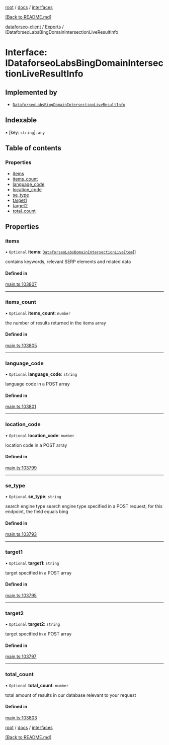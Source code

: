 [root](./../../ "root") / [docs](./../ "docs") / [interfaces](./ "interfaces")

[[Back to README.md]](./../../README.md "[Back to README.md]")

[dataforseo-client](../README.md) / [Exports](../modules.md) / IDataforseoLabsBingDomainIntersectionLiveResultInfo

# Interface: IDataforseoLabsBingDomainIntersectionLiveResultInfo

## Implemented by

- [`DataforseoLabsBingDomainIntersectionLiveResultInfo`](../classes/DataforseoLabsBingDomainIntersectionLiveResultInfo.md)

## Indexable

▪ [key: `string`]: `any`

## Table of contents

### Properties

- [items](IDataforseoLabsBingDomainIntersectionLiveResultInfo.md#items)
- [items\_count](IDataforseoLabsBingDomainIntersectionLiveResultInfo.md#items_count)
- [language\_code](IDataforseoLabsBingDomainIntersectionLiveResultInfo.md#language_code)
- [location\_code](IDataforseoLabsBingDomainIntersectionLiveResultInfo.md#location_code)
- [se\_type](IDataforseoLabsBingDomainIntersectionLiveResultInfo.md#se_type)
- [target1](IDataforseoLabsBingDomainIntersectionLiveResultInfo.md#target1)
- [target2](IDataforseoLabsBingDomainIntersectionLiveResultInfo.md#target2)
- [total\_count](IDataforseoLabsBingDomainIntersectionLiveResultInfo.md#total_count)

## Properties

### items

• `Optional` **items**: [`DataforseoLabsDomainIntersectionLiveItem`](../classes/DataforseoLabsDomainIntersectionLiveItem.md)[]

contains keywords, relevant SERP elements and related data

#### Defined in

[main.ts:103807](https://github.com/dataforseo/TypeScriptClient/blob/7ca1aa4/main.ts#L103807)

___


### items\_count

• `Optional` **items\_count**: `number`

the number of results returned in the items array

#### Defined in

[main.ts:103805](https://github.com/dataforseo/TypeScriptClient/blob/7ca1aa4/main.ts#L103805)

___


### language\_code

• `Optional` **language\_code**: `string`

language code in a POST array

#### Defined in

[main.ts:103801](https://github.com/dataforseo/TypeScriptClient/blob/7ca1aa4/main.ts#L103801)

___


### location\_code

• `Optional` **location\_code**: `number`

location code in a POST array

#### Defined in

[main.ts:103799](https://github.com/dataforseo/TypeScriptClient/blob/7ca1aa4/main.ts#L103799)

___


### se\_type

• `Optional` **se\_type**: `string`

search engine type
search engine type specified in a POST request;
for this endpoint, the field equals bing

#### Defined in

[main.ts:103793](https://github.com/dataforseo/TypeScriptClient/blob/7ca1aa4/main.ts#L103793)

___


### target1

• `Optional` **target1**: `string`

target specified in a POST array

#### Defined in

[main.ts:103795](https://github.com/dataforseo/TypeScriptClient/blob/7ca1aa4/main.ts#L103795)

___


### target2

• `Optional` **target2**: `string`

target specified in a POST array

#### Defined in

[main.ts:103797](https://github.com/dataforseo/TypeScriptClient/blob/7ca1aa4/main.ts#L103797)

___


### total\_count

• `Optional` **total\_count**: `number`

total amount of results in our database relevant to your request

#### Defined in

[main.ts:103803](https://github.com/dataforseo/TypeScriptClient/blob/7ca1aa4/main.ts#L103803)

[root](./../../ "root") / [docs](./../ "docs") / [interfaces](./ "interfaces")

[[Back to README.md]](./../../README.md "[Back to README.md]")